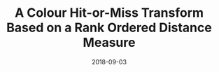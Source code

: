 ---
title: "A Colour Hit-or-Miss Transform Based on a Rank Ordered Distance Measure"
collection: publications
permalink: /publication/2018-eusipco
date: 2018-09-03
venue: '26th European Signal Processing Conference (EUSIPCO), 2018, Rome, Italy'
paperurl: '/files/papers/2018_EUSIPCO_ColourHMT.pdf'
link: 'https://doi.org/10.23919/EUSIPCO.2018.8553050'
slides: 
code: 
github: 
citation: 'F. Macfarlane, P. Murray, S. Marshall, B. Perret, A. Evans and H. White, "A Colour Hit-or-Miss Transform Based on a Rank Ordered Distance Measure," <i>2018 26th European Signal Processing Conference (EUSIPCO)</i>, 2018, pp. 588-592, doi: 10.23919/EUSIPCO.2018.8553050.'
---